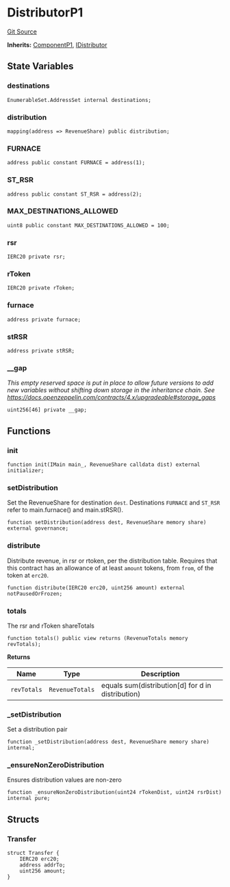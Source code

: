 # DistributorP1
[Git Source](https://github.com/larrythecucumber321/protocol/blob/77d337b8595ba96d069ded321419b36a61984170/contracts/p1/Distributor.sol)

**Inherits:**
[ComponentP1](/contracts/p1/mixins/Component.sol/abstract.ComponentP1.md), [IDistributor](/contracts/interfaces/IDistributor.sol/interface.IDistributor.md)


## State Variables
### destinations

```solidity
EnumerableSet.AddressSet internal destinations;
```


### distribution

```solidity
mapping(address => RevenueShare) public distribution;
```


### FURNACE

```solidity
address public constant FURNACE = address(1);
```


### ST_RSR

```solidity
address public constant ST_RSR = address(2);
```


### MAX_DESTINATIONS_ALLOWED

```solidity
uint8 public constant MAX_DESTINATIONS_ALLOWED = 100;
```


### rsr

```solidity
IERC20 private rsr;
```


### rToken

```solidity
IERC20 private rToken;
```


### furnace

```solidity
address private furnace;
```


### stRSR

```solidity
address private stRSR;
```


### __gap
*This empty reserved space is put in place to allow future versions to add new
variables without shifting down storage in the inheritance chain.
See https://docs.openzeppelin.com/contracts/4.x/upgradeable#storage_gaps*


```solidity
uint256[46] private __gap;
```


## Functions
### init


```solidity
function init(IMain main_, RevenueShare calldata dist) external initializer;
```

### setDistribution

Set the RevenueShare for destination `dest`. Destinations `FURNACE` and `ST_RSR` refer to
main.furnace() and main.stRSR().


```solidity
function setDistribution(address dest, RevenueShare memory share) external governance;
```

### distribute

Distribute revenue, in rsr or rtoken, per the distribution table.
Requires that this contract has an allowance of at least
`amount` tokens, from `from`, of the token at `erc20`.


```solidity
function distribute(IERC20 erc20, uint256 amount) external notPausedOrFrozen;
```

### totals

The rsr and rToken shareTotals


```solidity
function totals() public view returns (RevenueTotals memory revTotals);
```
**Returns**

|Name|Type|Description|
|----|----|-----------|
|`revTotals`|`RevenueTotals`|equals sum(distribution[d] for d in distribution)|


### _setDistribution

Set a distribution pair


```solidity
function _setDistribution(address dest, RevenueShare memory share) internal;
```

### _ensureNonZeroDistribution

Ensures distribution values are non-zero


```solidity
function _ensureNonZeroDistribution(uint24 rTokenDist, uint24 rsrDist) internal pure;
```

## Structs
### Transfer

```solidity
struct Transfer {
    IERC20 erc20;
    address addrTo;
    uint256 amount;
}
```

